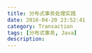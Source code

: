 ```yaml
---
title: 分布式事务处理实践
date: 2016-04-20 23:52:41
category: Transaction
tags: [分布式事务, Java]
description:
---
```


